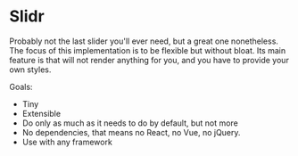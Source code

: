 # Slidr

Probably not the last slider you'll ever need, but a great one nonetheless. The focus of this implementation is to be flexible but without bloat. Its main feature is that will not render anything for you, and you have to provide your own styles.

Goals:

- Tiny
- Extensible
- Do only as much as it needs to do by default, but not more
- No dependencies, that means no React, no Vue, no jQuery.
- Use with any framework

